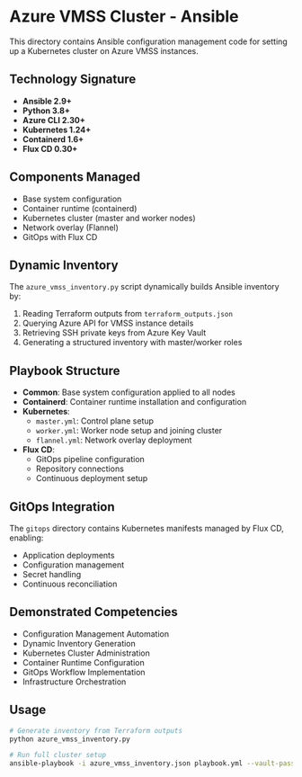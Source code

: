 # Azure VMSS Cluster - Ansible

This directory contains Ansible configuration management code for setting up a Kubernetes cluster on Azure VMSS instances.

## Technology Signature

- **Ansible 2.9+**
- **Python 3.8+**
- **Azure CLI 2.30+**
- **Kubernetes 1.24+**
- **Containerd 1.6+**
- **Flux CD 0.30+**

## Components Managed

- Base system configuration
- Container runtime (containerd)
- Kubernetes cluster (master and worker nodes)
- Network overlay (Flannel)
- GitOps with Flux CD

## Dynamic Inventory

The `azure_vmss_inventory.py` script dynamically builds Ansible inventory by:
1. Reading Terraform outputs from `terraform_outputs.json`
2. Querying Azure API for VMSS instance details
3. Retrieving SSH private keys from Azure Key Vault
4. Generating a structured inventory with master/worker roles

## Playbook Structure

- **Common**: Base system configuration applied to all nodes
- **Containerd**: Container runtime installation and configuration
- **Kubernetes**: 
  - `master.yml`: Control plane setup
  - `worker.yml`: Worker node setup and joining cluster
  - `flannel.yml`: Network overlay deployment
- **Flux CD**: 
  - GitOps pipeline configuration
  - Repository connections
  - Continuous deployment setup

## GitOps Integration

The `gitops` directory contains Kubernetes manifests managed by Flux CD, enabling:
- Application deployments
- Configuration management
- Secret handling
- Continuous reconciliation

## Demonstrated Competencies

- Configuration Management Automation
- Dynamic Inventory Generation
- Kubernetes Cluster Administration
- Container Runtime Configuration
- GitOps Workflow Implementation
- Infrastructure Orchestration

## Usage

```bash
# Generate inventory from Terraform outputs
python azure_vmss_inventory.py

# Run full cluster setup
ansible-playbook -i azure_vmss_inventory.json playbook.yml --vault-password-file .env
